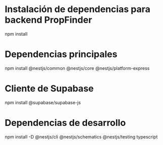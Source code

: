# Instalación de dependencias para backend PropFinder

npm install

# Dependencias principales

npm install @nestjs/common @nestjs/core @nestjs/platform-express

# Cliente de Supabase

npm install @supabase/supabase-js

# Dependencias de desarrollo

npm install -D @nestjs/cli @nestjs/schematics @nestjs/testing typescript
